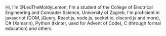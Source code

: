 Hi, I’m @LeoTheMoldyLemon,
I'm a student of the College of Electrical Engineering and Computer Science, University of Zagreb.
I'm proficient in javascript (DOM, jQuery, React.js, node.js, socket.io, discord.js and more), C# (Xamarin), Python (tkinter, used for Advent of Code), C (through formal education) and others.

